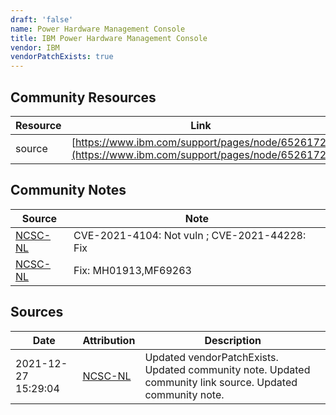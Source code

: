 ```yaml
---
draft: 'false'
name: Power Hardware Management Console
title: IBM Power Hardware Management Console
vendor: IBM
vendorPatchExists: true
---
```



## Community Resources
| Resource | Link |
| --- | --- |
| source | [https://www.ibm.com/support/pages/node/6526172](https://www.ibm.com/support/pages/node/6526172) |

## Community Notes
| Source | Note |
| --- | --- |
| [NCSC-NL](https://github.com/NCSC-NL/log4shell/blob/main/software/README.md) | CVE-2021-4104: Not vuln ; CVE-2021-44228: Fix </ul> |
| [NCSC-NL](https://github.com/NCSC-NL/log4shell/blob/main/software/README.md) | Fix: MH01913,MF69263 |

## Sources
| Date | Attribution | Description |
| --- | --- | --- |
| 2021-12-27 15:29:04 | [NCSC-NL](https://github.com/NCSC-NL/log4shell/blob/main/software/README.md) | Updated vendorPatchExists. Updated community note. Updated community link source. Updated community note.  |
